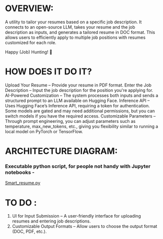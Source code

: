 # OVERVIEW:

A utility to tailor your resumes based on a specific job description. It connects to an open-source LLM, takes your resume and the job description as inputs, and generates a tailored resume in DOC format. This allows users to efficiently apply to multiple job positions with resumes customized for each role.

Happy (Job) Hunting! 🎯


# HOW DOES IT DO IT?

Upload Your Resume – Provide your resume in PDF format.
Enter the Job Description – Input the job description for the position you're applying for.
AI-Powered Customization – The system processes both inputs and sends a structured prompt to an LLM available on Hugging Face.
Inference API – Uses Hugging Face’s Inference API, requiring a token for authentication. Some models are gated and may need additional permissions, but you can switch models if you have the required access.
Customizable Parameters – Through prompt engineering, you can adjust parameters such as temperature, max_new_tokens, etc., giving you flexibility similar to running a local model on PyTorch or TensorFlow.

# ARCHITECTURE DIAGRAM:



### Executable python script, for people not handy with Jupyter notebooks - 
[Smart_resume.py](https://github.com/arkanild/LLMs/blob/main/smart_resume/smart_resume.py)

# TO DO : 
1. UI for Input Submission – A user-friendly interface for uploading resumes and entering job descriptions.
2. Customizable Output Formats – Allow users to choose the output format (DOC, PDF, etc.).


